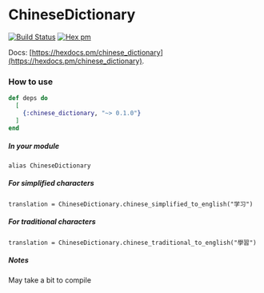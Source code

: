 # ChineseDictionary

[![Build Status](https://travis-ci.org/JorisKok/chinese_dictionary.svg?branch=master)](https://travis-ci.org/JorisKok/chinese_dictionary)
[![Hex pm](http://img.shields.io/hexpm/v/chinese_dictionary.svg?style=flat)](https://hex.pm/packages/chinese_dictionary)

Docs: [https://hexdocs.pm/chinese_dictionary](https://hexdocs.pm/chinese_dictionary).


### How to use


```elixir
def deps do
  [
    {:chinese_dictionary, "~> 0.1.0"}
  ]
end
```

##### In your module

```
alias ChineseDictionary
```

##### For simplified characters
```
translation = ChineseDictionary.chinese_simplified_to_english("学习")
```

##### For traditional characters
```
translation = ChineseDictionary.chinese_traditional_to_english("學習")
```

##### Notes

May take a bit to compile

